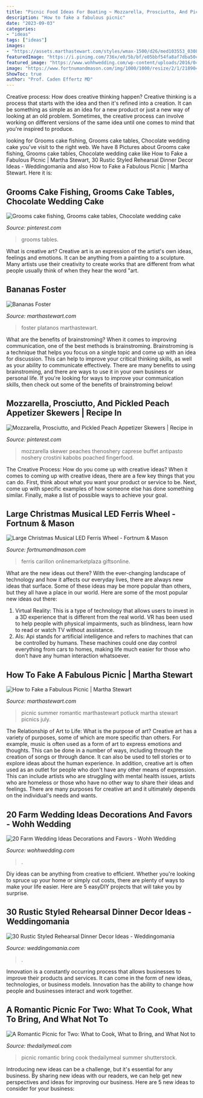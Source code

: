 ```yaml
---
title: "Picnic Food Ideas For Boating ~ Mozzarella, Prosciutto, And Pickled Peach Appetizer Skewers"
description: "How to fake a fabulous picnic"
date: "2023-09-03"
categories:
- "ideas"
tags: ["ideas"]
images:
- "https://assets.marthastewart.com/styles/wmax-1500/d26/med103553_0308_banana_fost/med103553_0308_banana_fost_sq.jpg?itok=MPvVO4SI"
featuredImage: "https://i.pinimg.com/736x/e0/5b/bf/e05bbf54fa8af7dba50c10ac5f53900e.jpg"
featured_image: "https://www.wohhwedding.com/wp-content/uploads/2016/04/Rustic-Farm-Wedding-Ideas-1-683x1024.jpg"
image: "https://www.fortnumandmason.com/img/1000/1000/resize/2/1/2189041.jpg"
ShowToc: true
author: "Prof. Caden Effertz MD"
---
```



Creative process: How does creative thinking happen?
Creative thinking is a process that starts with the idea and then it's refined into a creation. It can be something as simple as an idea for a new product or just a new way of looking at an old problem. Sometimes, the creative process can involve working on different versions of the same idea until one comes to mind that you're inspired to produce.

	

		
looking for Grooms cake fishing, Grooms cake tables, Chocolate wedding cake you've visit to the right web. We have 8 Pictures about Grooms cake fishing, Grooms cake tables, Chocolate wedding cake like How to Fake a Fabulous Picnic | Martha Stewart, 30 Rustic Styled Rehearsal Dinner Decor Ideas - Weddingomania and also How to Fake a Fabulous Picnic | Martha Stewart. Here it is:
		
    
## Grooms Cake Fishing, Grooms Cake Tables, Chocolate Wedding Cake

<img loading=lazy src="https://i.pinimg.com/736x/e0/5b/bf/e05bbf54fa8af7dba50c10ac5f53900e.jpg" onerror="this.onerror=null;this.src='https://tse1.mm.bing.net/th?id=OIP.VaxkzES8pgiUMmXbC9JM_AHaJ3&amp;pid=15.1';" alt="Grooms cake fishing, Grooms cake tables, Chocolate wedding cake">

_Source: pinterest.com_

>grooms tables. 

	

What is creative art?
Creative art is an expression of the artist's own ideas, feelings and emotions. It can be anything from a painting to a sculpture. Many artists use their creativity to create works that are different from what people usually think of when they hear the word "art.

    
## Bananas Foster

<img loading=lazy src="https://assets.marthastewart.com/styles/wmax-1500/d26/med103553_0308_banana_fost/med103553_0308_banana_fost_sq.jpg?itok=MPvVO4SI" onerror="this.onerror=null;this.src='https://tse3.mm.bing.net/th?id=OIP.QxdNJGpHu9-m5JC7-jLoeAHaHa&amp;pid=15.1';" alt="Bananas Foster">

_Source: marthastewart.com_

>foster platanos marthastewart. 

	

What are the benefits of brainstroming?
When it comes to improving communication, one of the best methods is brainstroming. Brainstroming is a technique that helps you focus on a single topic and come up with an idea for discussion. This can help to improve your critical thinking skills, as well as your ability to communicate effectively. There are many benefits to using brainstroming, and there are ways to use it in your own business or personal life. If you're looking for ways to improve your communication skills, then check out some of the benefits of brainstroming below!

    
## Mozzarella, Prosciutto, And Pickled Peach Appetizer Skewers | Recipe In

<img loading=lazy src="https://i.pinimg.com/736x/47/22/c5/4722c521d464a7b8f9d48af6e9dbe770.jpg" onerror="this.onerror=null;this.src='https://tse1.mm.bing.net/th?id=OIP.iCuHduEam8o222f0QYCjwAHaKY&amp;pid=15.1';" alt="Mozzarella, Prosciutto, and Pickled Peach Appetizer Skewers | Recipe in">

_Source: pinterest.com_

>mozzarella skewer peaches thenoshery caprese buffet antipasto noshery crostini kabobs poached fingerfood. 

	

The Creative Process: How do you come up with creative ideas?
When it comes to coming up with creative ideas, there are a few key things that you can do. First, think about what you want your product or service to be. Next, come up with specific examples of how someone else has done something similar. Finally, make a list of possible ways to achieve your goal.

    
## Large Christmas Musical LED Ferris Wheel - Fortnum &amp; Mason

<img loading=lazy src="https://www.fortnumandmason.com/img/1000/1000/resize/2/1/2189041.jpg" onerror="this.onerror=null;this.src='https://tse4.mm.bing.net/th?id=OIP.PH7JC3HzQGwPaJircUHtmwHaHa&amp;pid=15.1';" alt="Large Christmas Musical LED Ferris Wheel - Fortnum &amp; Mason">

_Source: fortnumandmason.com_

>ferris carillon onlinemarketplaza giftsonline. 

	

What are the new ideas out there?
With the ever-changing landscape of technology and how it affects our everyday lives, there are always new ideas that surface. Some of these ideas may be more popular than others, but they all have a place in our world. Here are some of the most popular new ideas out there: 
1. Virtual Reality: This is a type of technology that allows users to invest in a 3D experience that is different from the real world. VR has been used to help people with physical impairments, such as blindness, learn how to read or watch TV without assistance. 
2. AIs: Api stands for artificial intelligence and refers to machines that can be controlled by humans. These machines could one day control everything from cars to homes, making life much easier for those who don’t have any human interaction whatsoever. 

    
## How To Fake A Fabulous Picnic | Martha Stewart

<img loading=lazy src="https://assets.marthastewart.com/styles/wmax-1500/d42/msmacys-blogger-wknightpartygirl-mrkt-0714/msmacys-blogger-wknightpartygirl-mrkt-0714_sq.jpg?itok=I75CTes4" onerror="this.onerror=null;this.src='https://tse1.mm.bing.net/th?id=OIP.V1txLU_re45tmNSy214GywHaHa&amp;pid=15.1';" alt="How to Fake a Fabulous Picnic | Martha Stewart">

_Source: marthastewart.com_

>picnic summer romantic marthastewart potluck martha stewart picnics july. 

	

The Relationship of Art to Life: What is the purpose of art?
Creative art has a variety of purposes, some of which are more specific than others. For example, music is often used as a form of art to express emotions and thoughts. This can be done in a number of ways, including through the creation of songs or through dance. It can also be used to tell stories or to explore ideas about the human experience. In addition, creative art is often used as an outlet for people who don't have any other means of expression. This can include artists who are struggling with mental health issues, artists who are homeless or those who have no other way to share their ideas and feelings. There are many purposes for creative art and it ultimately depends on the individual's needs and wants.

    
## 20 Farm Wedding Ideas Decorations And Favors - Wohh Wedding

<img loading=lazy src="https://www.wohhwedding.com/wp-content/uploads/2016/04/Rustic-Farm-Wedding-Ideas-1-683x1024.jpg" onerror="this.onerror=null;this.src='https://tse1.mm.bing.net/th?id=OIP.aJhs-c0DrN7xrSRORsuSqAHaLG&amp;pid=15.1';" alt="20 Farm Wedding Ideas Decorations and Favors - Wohh Wedding">

_Source: wohhwedding.com_

>. 

	

Diy ideas can be anything from creative to efficient. Whether you're looking to spruce up your home or simply cut costs, there are plenty of ways to make your life easier. Here are 5 easyDIY projects that will take you by surprise.

    
## 30 Rustic Styled Rehearsal Dinner Decor Ideas - Weddingomania

<img loading=lazy src="http://i.weddingomania.com/31-Rustic-Styled-Décor-Rehearsal-Dinner-Ideas23.jpg" onerror="this.onerror=null;this.src='https://tse2.mm.bing.net/th?id=OIP.E6_iZynIPWsZ6O6q7eVcawAAAA&amp;pid=15.1';" alt="30 Rustic Styled Rehearsal Dinner Decor Ideas - Weddingomania">

_Source: weddingomania.com_

>. 

	

Innovation is a constantly occurring process that allows businesses to improve their products and services. It can come in the form of new ideas, technologies, or business models. Innovation has the ability to change how people and businesses interact and work together.

    
## A Romantic Picnic For Two: What To Cook, What To Bring, And What Not To

<img loading=lazy src="https://www.thedailymeal.com/sites/default/files/2016/07/29/INTRO.jpg" onerror="this.onerror=null;this.src='https://tse1.mm.bing.net/th?id=OIP.HQPMVaGofEBNmFw_fo4NrwHaEx&amp;pid=15.1';" alt="A Romantic Picnic for Two: What to Cook, What to Bring, and What Not to">

_Source: thedailymeal.com_

>picnic romantic bring cook thedailymeal summer shutterstock. 

	

Introducing new ideas can be a challenge, but it's essential for any business. By sharing new ideas with our readers, we can help get new perspectives and ideas for improving our business. Here are 5 new ideas to consider for your business: 

